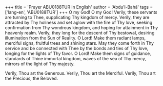 +++
title = 'Prayer ABU0188TUR in English'
author = 'Abdu'l-Bahá'
tags = ['lang-en', 'ABU0188TUR']
+++
O my God! O my God! Verily, these servants are turning to Thee, supplicating Thy kingdom of mercy. Verily, they are attracted by Thy holiness and set aglow with the fire of Thy love, seeking confirmation from Thy wondrous kingdom, and hoping for attainment in Thy heavenly realm. Verily, they long for the descent of Thy bestowal, desiring illumination from the Sun of Reality. O Lord! Make them radiant lamps, merciful signs, fruitful trees and shining stars. May they come forth in Thy service and be connected with Thee by the bonds and ties of Thy love, longing for the lights of Thy favor. O Lord! Make them signs of guidance, standards of Thine immortal kingdom, waves of the sea of Thy mercy, mirrors of the light of Thy majesty.

Verily, Thou art the Generous. Verily, Thou art the Merciful. Verily, Thou art the Precious, the Beloved.
